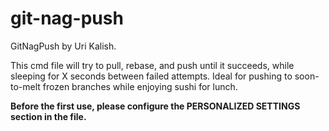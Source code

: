 # git-nag-push

GitNagPush by Uri Kalish.

This cmd file will try to pull, rebase, and push until it succeeds, while sleeping for X seconds between failed attempts.
Ideal for pushing to soon-to-melt frozen branches while enjoying sushi for lunch.

**Before the first use, please configure the PERSONALIZED SETTINGS section in the file.**
